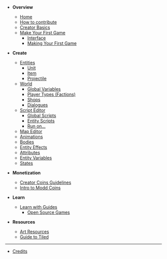 <!-- docs/_sidebar.md -->

<!-- markdownlint-disable-next-line MD041 -->
* **Overview**

  * [Home](/)
  * [How to contribute](how-to-contribute.md)
  * [Creator Basics](/overview/overview.md)
  * [Make Your First Game](first-game/making-first-game.md)
    * [Interface](overview/interface.md)
    * [Making Your First Game](first-game/first-game-tutorial.md)

* **Create**

  * [Entities](using-scripts/entity-types/entity-types.md)
    * [Unit](using-scripts/entity-types/unit.md)
    * [Item](using-scripts/entity-types/item.md)
    * [Projectile](using-scripts/entity-types/projectile.md)
  * [World](using-scripts/world/world.md)
    * [Global Variables](using-scripts/world/global-variables.md)
    * [Player Types (Factions)](using-scripts/world/player-types.md)
    * [Shops](using-scripts/world/shops.md)
    * [Dialogues](using-scripts/world/dialogues.md)
  * [Script Editor](using-scripts/script-editor/script-editor.md)
    * [Global Scripts](using-scripts/script-editor/script-editor.md)
    * [Entity Scripts](using-scripts/script-editor/entity-scripts.md)
    * [Run on...](using-scripts/script-editor/run-on.md)
  * [Map Editor](using-scripts/map-editor/map-editor.md)
  * [Animations](using-scripts/animations/animations.md)
  * [Bodies](using-scripts/bodies/bodies.md)
  * [Entity Effects](using-scripts/entity-effects/entity-effects.md)
  * [Attributes](using-scripts/attributes/attributes.md)
  * [Entity Variables](using-scripts/entity-variables/entity-variables.md)
  * [States](using-scripts/states/states.md)

* **Monetization**
  * [Creator Coins Guidelines](creator-coin-guideline.md)
  * [Intro to Modd Coins](monetization/intro-to-coins.md)

* **Learn**
  * [Learn with Guides](guides/guides.md)
    * [Open Source Games](guides/open-source.md)

* **Resources**
  * [Art Resources](more-resources/art-links.md)
  * [Guide to Tiled](more-resources/tiled.md)

---

* [Credits](credits.md)
